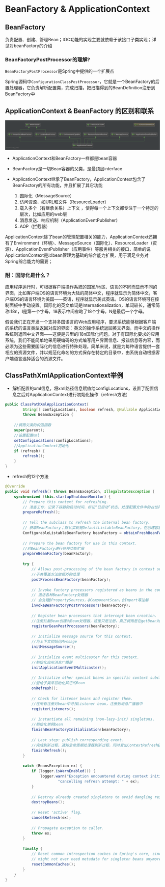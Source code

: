 # BeanFactory & ApplicationContext

## BeanFactory

负责配置、创建、管理Bean；IOC功能的实现主要就依赖于该接口子类实现；详见对beanFactory的介绍

### BeanFactoryPostProcessor的理解?

`BeanFactoryPostProcessor`是Spring中提供的一个扩展点

Spring源码中`ConfigurationClassPostProcessor`，它就是一个BeanFactory的后置处理器，它负责解析配置类，完成扫描，把扫描得到的BeanDefinition注册到BeanFactory中

## ApplicationContext & BeanFactory 的区别和联系

![](../../imgs/ApplicationContextInterface.png)

* ApplicationContext和BeanFactory一样都是bean容器
* BeanFactory是一切Bean容器的父类，是最顶层interface

* ApplicationContext继承了BeanFactory，ApplicationContext包含了BeanFactory的所有功能，并且扩展了其它功能
    1. 国际化（MessageSource）
    2. 访问资源，如URL和文件（ResourceLoader）
    3. 载入多个（有继承关系）上下文 ，使得每一个上下文都专注于一个特定的层次，比如应用的web层  
    4. 消息发送、响应机制（ApplicationEventPublisher）
    5. AOP（拦截器）

ApplicationContext除了bean的管理配置相关的能力，ApplicationContext还拥有了Environment（环境）、MessageSource（国际化）、ResourceLoader（资源）、ApplicationEventPublisher（应用事件）等服务相关的接口，简单的说ApplicationContext是以bean管理为基础的综合能力扩展，用于满足业务对Spring综合能力的需要；

### 附：国际化是什么？

应用程序运行时，可根据客户端操作系統的国家/地区、语言的不同而显示不同的界面，比如客户端OS的语言环境为大陆的简体中文，程序就显示为简体中文，客户端OS的语言环境为美国——英语，程序就显示美式英语。OS的语言环境可在控制面板中手动设置。国际化的英文单词是Internationalization，单词较长，通常简称i18n，I是第一个字母，18表示中间省略了18个字母，N是最后一个字母。

假设我们正在开发一个支持多国语言的Web应用程序，要求系统能够根据客户端的系统的语言类型返回对应的界面：英文的操作系统返回英文界面，而中文的操作系统则返回中文界面——这便是典型的i18n国际化问题。对于有国际化要求的应用系统，我们不能简单地采用硬编码的方式编写用户界面信息、报错信息等内容，而必须为这些需要国际化的信息进行特殊处理。简单来说，就是为每种语言提供一套相应的资源文件，并以规范化命名的方式保存在特定的目录中，由系统自动根据客户端语言选择适合的资源文件。

## ClassPathXmlApplicationContext举例

* 解析配置的xml信息，将xml路径信息赋值给configLocations，设置了配置信息之后对ApplicationContext进行初始化操作（refresh方法）

```java
public ClassPathXmlApplicationContext(
        String[] configLocations, boolean refresh, @Nullable ApplicationContext parent)
        throws BeansException {

    //调用父类的构造函数
    super(parent);
    //设置配置xml
    setConfigLocations(configLocations);
    //ApplicationContext初始化
    if (refresh) {
        refresh();
    }
}
```

* refresh的12个方法

```java
@Override
public void refresh() throws BeansException, IllegalStateException {
    synchronized (this.startupShutdownMonitor) {
        // Prepare this context for refreshing.
        // 准备工作，记录下容器的启动时间、标记“已启动”状态、处理配置文件中的占位符
        prepareRefresh();

        // Tell the subclass to refresh the internal bean factory.
        // 获取BeanFactory；默认实现是DefaultListableBeanFactory，在创建容器的时候创建的
        ConfigurableListableBeanFactory beanFactory = obtainFreshBeanFactory();

        // Prepare the bean factory for use in this context.
        //对BeanFactory进行各种功能扩展
        prepareBeanFactory(beanFactory);

        try {
            // Allows post-processing of the bean factory in context subclasses.
            //子类覆盖方法做额外的处理
            postProcessBeanFactory(beanFactory);

            // Invoke factory processors registered as beans in the context.
            // 激活各种BeanFactory处理器
            // 会处理@PropertySources，@ComponentScan，@Import等注解
            invokeBeanFactoryPostProcessors(beanFactory);

            // Register bean processors that intercept bean creation.
            //注册拦截Bean创建对Bean处理器，这里只是注册，真正调用是在getBean对时候
            registerBeanPostProcessors(beanFactory);

            // Initialize message source for this context.
            //为上下文初始化Message
            initMessageSource();

            // Initialize event multicaster for this context.
            //初始化应用消息广播器
            initApplicationEventMulticaster();

            // Initialize other special beans in specific context subclasses.
            //留给子类来初始化其它的Bean
            onRefresh();

            // Check for listener beans and register them.
            //在所有注册对bean中寻找Listener bean，注册到消息广播器中
            registerListeners();

            // Instantiate all remaining (non-lazy-init) singletons.
            //初始化单例bean
            finishBeanFactoryInitialization(beanFactory);

            // Last step: publish corresponding event.
            //完成刷新过程，通知生命周期处理器刷新过程，同时发出ContextRefreshEvent通知别人
            finishRefresh();
        }

        catch (BeansException ex) {
            if (logger.isWarnEnabled()) {
                logger.warn("Exception encountered during context initialization - " +
                        "cancelling refresh attempt: " + ex);
            }

            // Destroy already created singletons to avoid dangling resources.
            destroyBeans();

            // Reset 'active' flag.
            cancelRefresh(ex);

            // Propagate exception to caller.
            throw ex;
        }

        finally {
            // Reset common introspection caches in Spring's core, since we
            // might not ever need metadata for singleton beans anymore...
            resetCommonCaches();
        }
    }
}
```
